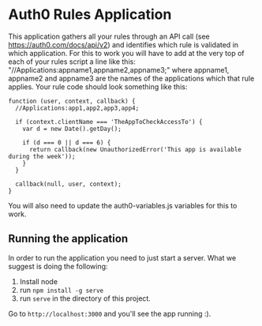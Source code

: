 # Auth0 Rules Application

This application gathers all your rules through an API call (see https://auth0.com/docs/api/v2) and identifies which rule is validated in which application. 
For this to work you will have to add at the very top of each of your rules script a line like this: "//Applications:appname1,appname2,appname3;" where appname1, appname2 and appname3 are the names of the applications which that rule applies. Your rule code should look something like this:
```
function (user, context, callback) {
  //Applications:app1,app2,app3,app4;

  if (context.clientName === 'TheAppToCheckAccessTo') {
    var d = new Date().getDay();

    if (d === 0 || d === 6) {
      return callback(new UnauthorizedError('This app is available during the week'));
    }
  }

  callback(null, user, context);
}
```


You will also need to update the auth0-variables.js variables for this to work. 

## Running the application

In order to run the application you need to just start a server. What we suggest is doing the following:

1. Install node
2. run `npm install -g serve`
3. run `serve` in the directory of this project.

Go to `http://localhost:3000` and you'll see the app running :).
